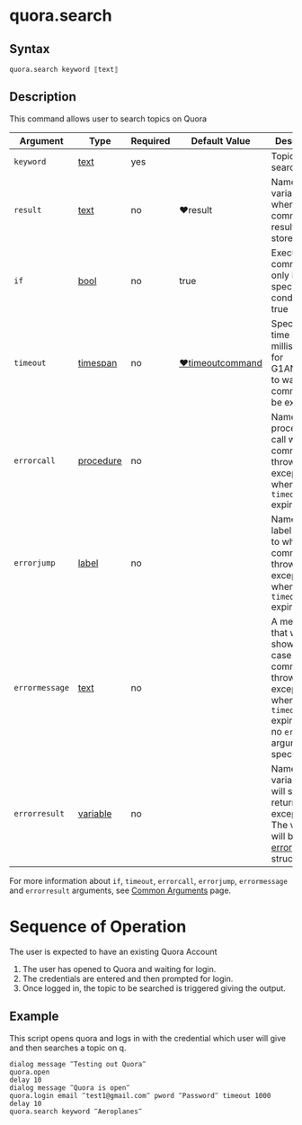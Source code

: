 # quora.search

## Syntax

```G1ANT
quora.search keyword ⟦text⟧
```

## Description


This command allows user to search topics on Quora

| Argument        | Type | Required | Default Value | Description |
| --------        | ---- | -------- | ------------- | ----------- |
|  `keyword`    | [text](https://manual.g1ant.com/link/G1ANT.Language/G1ANT.Language/Structures/TextStructure.md)  |yes|              |  Topic to be searched |
|  `result`  | [text](https://manual.g1ant.com/link/G1ANT.Language/G1ANT.Language/Structures/TextStructure.md)  |no   | ♥result   |Name of a variable where the command's result will be stored |
| `if`  | [bool](https://manual.g1ant.com/link/G1ANT.Language/G1ANT.Language/Structures/BooleanStructure.md) | no       | true                                                        | Executes the command only if a specified condition is true   |
| `timeout` | [timespan](https://manual.g1ant.com/link/G1ANT.Language/G1ANT.Language/Structures/TimeSpanStructure.md) | no       | [♥timeoutcommand](https://manual.g1ant.com/link/G1ANT.Language/G1ANT.Addon.Core/Variables/TimeoutCommandVariable.md) | Specifies time in milliseconds for G1ANT.Robot to wait for the command to be executed |
| `errorcall`| [procedure](https://manual.g1ant.com/link/G1ANT.Language/G1ANT.Language/Structures/ProcedureStructure.md) | no       |                                                             | Name of a procedure to call when the command throws an exception or when a given `timeout` expires |
| `errorjump`| [label](https://manual.g1ant.com/link/G1ANT.Language/G1ANT.Language/Structures/LabelStructure.md) | no       |                                                             | Name of the label to jump to when the command throws an exception or when a given `timeout` expires |
| `errormessage` | [text](https://manual.g1ant.com/link/G1ANT.Language/G1ANT.Language/Structures/TextStructure.md) | no       |                                                             | A message that will be shown in case the command throws an exception or when a given `timeout` expires, and no `errorjump` argument is specified |
| `errorresult`  | [variable](https://manual.g1ant.com/link/G1ANT.Language/G1ANT.Language/Structures/VariableStructure.md) | no       |                                                             | Name of a variable that will store the returned exception. The variable will be of [error](https://manual.g1ant.com/link/G1ANT.Language/G1ANT.Language/Structures/ErrorStructure.md) structure  |

For more information about `if`, `timeout`, `errorcall`, `errorjump`, `errormessage` and `errorresult` arguments, see [Common Arguments](https://manual.g1ant.com/link/G1ANT.Manual/appendices/common-arguments.md) page.

# Sequence of Operation

The user is expected to have an existing Quora Account
1. The user has opened to Quora and waiting for login.
2. The credentials are entered and then prompted for login.
3. Once logged in, the topic to be searched is triggered giving the output.
## Example

This script opens quora and logs in with the credential which user will give and then searches a topic  on q.

```G1ANT
dialog message ‴Testing out Quora‴
quora.open
delay 10
dialog message ‴Quora is open‴
quora.login email ‴test1@gmail.com‴ pword ‴Password‴ timeout 1000
delay 10
quora.search keyword ‴Aeroplanes‴ 
